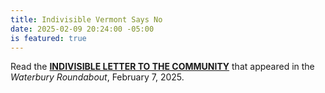 ```yaml
---
title: Indivisible Vermont Says No
date: 2025-02-09 20:24:00 -05:00
is featured: true
---
```


Read the **[INDIVISIBLE LETTER TO THE COMMUNITY](https://www.waterburyroundabout.org/opinion-archive/letter-indivisible-members-across-vermont-say-no)** that appeared in the *Waterbury Roundabout*, February 7, 2025.